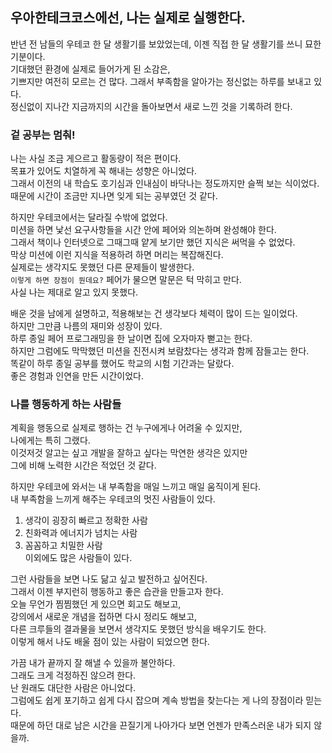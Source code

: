 ## 우아한테크코스에선, 나는 실제로 실행한다.
반년 전 남들의 우테코 한 달 생활기를 보았었는데, 이젠 직접 한 달 생활기를 쓰니 묘한 기분이다.  
기대했던 환경에 실제로 들어가게 된 소감은,  
기쁘지만 여전히 모르는 건 많다. 그래서 부족함을 알아가는 정신없는 하루를 보내고 있다.  
정신없이 지나간 지금까지의 시간을 돌아보면서 새로 느낀 것을 기록하려 한다.

### 겉 공부는 멈춰!
나는 사실 조금 게으르고 활동량이 적은 편이다.  
목표가 있어도 치열하게 꼭 해내는 성향은 아니었다.  
그래서 이전의 내 학습도 호기심과 인내심이 바닥나는 정도까지만 슬쩍 보는 식이었다.  
때문에 시간이 조금만 지나면 잊게 되는 공부였던 것 같다.

하지만 우테코에서는 달라질 수밖에 없었다.  
미션을 하면 낯선 요구사항들을 시간 안에 페어와 의논하며 완성해야 한다.  
그래서 책이나 인터넷으로 그때그때 얕게 보기만 했던 지식은 써먹을 수 없었다.  
막상 미션에 이런 지식을 적용하려 하면 머리는 복잡해진다.  
실제로는 생각지도 못했던 다른 문제들이 발생한다.  
`이렇게 하면 장점이 뭔데요?` 페어가 물으면 말문은 턱 막히고 만다.  
사실 나는 제대로 알고 있지 못했다.  

배운 것을 남에게 설명하고, 적용해보는 건 생각보다 체력이 많이 드는 일이었다.  
하지만 그만큼 나름의 재미와 성장이 있다.  
하루 종일 페어 프로그래밍을 한 날이면 집에 오자마자 뻗고는 한다.  
하지만 그럼에도 막막했던 미션을 진전시켜 보람찼다는 생각과 함께 잠들고는 한다.  
똑같이 하루 종일 공부를 했어도 학교의 시험 기간과는 달랐다.   
좋은 경험과 인연을 만든 시간이었다.

### 나를 행동하게 하는 사람들
계획을 행동으로 실제로 행하는 건 누구에게나 어려울 수 있지만,  
나에게는 특히 그랬다.  
이것저것 알고는 싶고 개발을 잘하고 싶다는 막연한 생각은 있지만  
그에 비해 노력한 시간은 적었던 것 같다.  

하지만 우테코에 와서는 내 부족함을 매일 느끼고 매일 움직이게 된다.  
내 부족함을 느끼게 해주는 우테코의 멋진 사람들이 있다.
1. 생각이 굉장히 빠르고 정확한 사람  
2. 친화력과 에너지가 넘치는 사람  
3. 꼼꼼하고 치밀한 사람  
이외에도 많은 사람들이 있다.  

그런 사람들을 보면 나도 닮고 싶고 발전하고 싶어진다.  
그래서 이젠 부지런히 행동하고 좋은 습관을 만들고자 한다.  
오늘 무언가 찜찜했던 게 있으면 회고도 해보고,  
강의에서 새로운 개념을 접하면 다시 정리도 해보고,  
다른 크루들의 결과물을 보면서 생각지도 못했던 방식을 배우기도 한다.  
이렇게 해서 나도 배울 점이 있는 사람이 되었으면 한다.  

가끔 내가 끝까지 잘 해낼 수 있을까 불안하다.  
그래도 크게 걱정하진 않으려 한다.   
난 원래도 대단한 사람은 아니었다.   
그럼에도 쉽게 포기하고 쉽게 다시 잡으며 계속 방법을 찾는다는 게 나의 장점이라 믿는다.  
때문에 하던 대로 남은 시간을 끈질기게 나아가다 보면 언젠가 만족스러운 내가 되지 않을까.  

